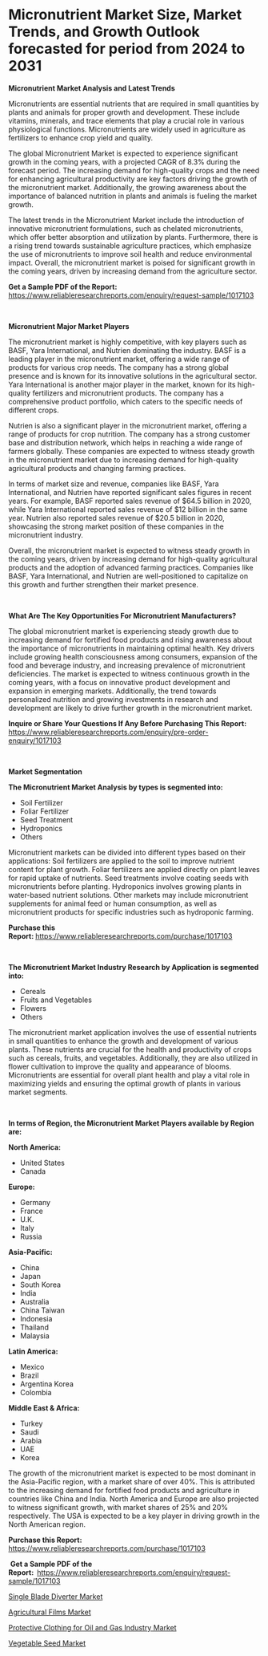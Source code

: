 <p><h1>Micronutrient Market Size, Market Trends, and Growth Outlook forecasted for period from 2024 to 2031</h1></p><p><strong>Micronutrient Market Analysis and Latest Trends</strong></p>
<p><p>Micronutrients are essential nutrients that are required in small quantities by plants and animals for proper growth and development. These include vitamins, minerals, and trace elements that play a crucial role in various physiological functions. Micronutrients are widely used in agriculture as fertilizers to enhance crop yield and quality.</p><p>The global Micronutrient Market is expected to experience significant growth in the coming years, with a projected CAGR of 8.3% during the forecast period. The increasing demand for high-quality crops and the need for enhancing agricultural productivity are key factors driving the growth of the micronutrient market. Additionally, the growing awareness about the importance of balanced nutrition in plants and animals is fueling the market growth.</p><p>The latest trends in the Micronutrient Market include the introduction of innovative micronutrient formulations, such as chelated micronutrients, which offer better absorption and utilization by plants. Furthermore, there is a rising trend towards sustainable agriculture practices, which emphasize the use of micronutrients to improve soil health and reduce environmental impact. Overall, the micronutrient market is poised for significant growth in the coming years, driven by increasing demand from the agriculture sector.</p></p>
<p><strong>Get a Sample PDF of the Report:&nbsp;</strong> <a href="https://www.reliableresearchreports.com/enquiry/request-sample/1017103">https://www.reliableresearchreports.com/enquiry/request-sample/1017103</a></p>
<p>&nbsp;</p>
<p><strong>Micronutrient Major Market Players</strong></p>
<p><p>The micronutrient market is highly competitive, with key players such as BASF, Yara International, and Nutrien dominating the industry. BASF is a leading player in the micronutrient market, offering a wide range of products for various crop needs. The company has a strong global presence and is known for its innovative solutions in the agricultural sector. Yara International is another major player in the market, known for its high-quality fertilizers and micronutrient products. The company has a comprehensive product portfolio, which caters to the specific needs of different crops.</p><p>Nutrien is also a significant player in the micronutrient market, offering a range of products for crop nutrition. The company has a strong customer base and distribution network, which helps in reaching a wide range of farmers globally. These companies are expected to witness steady growth in the micronutrient market due to increasing demand for high-quality agricultural products and changing farming practices.</p><p>In terms of market size and revenue, companies like BASF, Yara International, and Nutrien have reported significant sales figures in recent years. For example, BASF reported sales revenue of $64.5 billion in 2020, while Yara International reported sales revenue of $12 billion in the same year. Nutrien also reported sales revenue of $20.5 billion in 2020, showcasing the strong market position of these companies in the micronutrient industry.</p><p>Overall, the micronutrient market is expected to witness steady growth in the coming years, driven by increasing demand for high-quality agricultural products and the adoption of advanced farming practices. Companies like BASF, Yara International, and Nutrien are well-positioned to capitalize on this growth and further strengthen their market presence.</p></p>
<p>&nbsp;</p>
<p><strong>What Are The Key Opportunities For Micronutrient Manufacturers?</strong></p>
<p><p>The global micronutrient market is experiencing steady growth due to increasing demand for fortified food products and rising awareness about the importance of micronutrients in maintaining optimal health. Key drivers include growing health consciousness among consumers, expansion of the food and beverage industry, and increasing prevalence of micronutrient deficiencies. The market is expected to witness continuous growth in the coming years, with a focus on innovative product development and expansion in emerging markets. Additionally, the trend towards personalized nutrition and growing investments in research and development are likely to drive further growth in the micronutrient market.</p></p>
<p><strong>Inquire or Share Your Questions If Any Before Purchasing This Report:</strong> <a href="https://www.reliableresearchreports.com/enquiry/pre-order-enquiry/1017103">https://www.reliableresearchreports.com/enquiry/pre-order-enquiry/1017103</a></p>
<p>&nbsp;</p>
<p><strong>Market Segmentation</strong></p>
<p><strong>The Micronutrient Market Analysis by types is segmented into:</strong></p>
<p><ul><li>Soil Fertilizer</li><li>Foliar Fertilizer</li><li>Seed Treatment</li><li>Hydroponics</li><li>Others</li></ul></p>
<p><p>Micronutrient markets can be divided into different types based on their applications: Soil fertilizers are applied to the soil to improve nutrient content for plant growth. Foliar fertilizers are applied directly on plant leaves for rapid uptake of nutrients. Seed treatments involve coating seeds with micronutrients before planting. Hydroponics involves growing plants in water-based nutrient solutions. Other markets may include micronutrient supplements for animal feed or human consumption, as well as micronutrient products for specific industries such as hydroponic farming.</p></p>
<p><strong>Purchase this Report:&nbsp;</strong><a href="https://www.reliableresearchreports.com/purchase/1017103">https://www.reliableresearchreports.com/purchase/1017103</a></p>
<p>&nbsp;</p>
<p><strong>The Micronutrient Market Industry Research by Application is segmented into:</strong></p>
<p><ul><li>Cereals</li><li>Fruits and Vegetables</li><li>Flowers</li><li>Others</li></ul></p>
<p><p>The micronutrient market application involves the use of essential nutrients in small quantities to enhance the growth and development of various plants. These nutrients are crucial for the health and productivity of crops such as cereals, fruits, and vegetables. Additionally, they are also utilized in flower cultivation to improve the quality and appearance of blooms. Micronutrients are essential for overall plant health and play a vital role in maximizing yields and ensuring the optimal growth of plants in various market segments.</p></p>
<p>&nbsp;</p>
<p><strong>In terms of Region, the Micronutrient Market Players available by Region are:</strong></p>
<p>
    <p> <strong> North America: </strong>
        <ul>
            <li>United States</li>
            <li>Canada</li>
        </ul>
        </p> 
    <p> <strong> Europe: </strong>
        <ul>
            <li>Germany</li>
            <li>France</li>
            <li>U.K.</li>
            <li>Italy</li>
            <li>Russia</li>
        </ul>
        </p> 
    <p> <strong> Asia-Pacific: </strong>
        <ul>
            <li>China</li>
            <li>Japan</li>
            <li>South Korea</li>
            <li>India</li>
            <li>Australia</li>
            <li>China Taiwan</li>
            <li>Indonesia</li>
            <li>Thailand</li>
            <li>Malaysia</li>
        </ul>
        </p> 
    <p> <strong> Latin America: </strong>
        <ul>
            <li>Mexico</li>
            <li>Brazil</li>
            <li>Argentina Korea</li>
            <li>Colombia</li>
        </ul>
        </p> 
    <p> <strong> Middle East & Africa: </strong>
        <ul>
            <li>Turkey</li>
            <li>Saudi</li>
            <li>Arabia</li>
            <li>UAE</li>
            <li>Korea</li>
        </ul>
    </p>
    </p>
<p><p>The growth of the micronutrient market is expected to be most dominant in the Asia-Pacific region, with a market share of over 40%. This is attributed to the increasing demand for fortified food products and agriculture in countries like China and India. North America and Europe are also projected to witness significant growth, with market shares of 25% and 20% respectively. The USA is expected to be a key player in driving growth in the North American region.</p></p>
<p><strong>Purchase this Report: </strong><a href="https://www.reliableresearchreports.com/purchase/1017103">https://www.reliableresearchreports.com/purchase/1017103</a></p>
<p>&nbsp;<strong>Get a Sample PDF of the Report:&nbsp;&nbsp;</strong><a href="https://www.reliableresearchreports.com/enquiry/request-sample/1017103">https://www.reliableresearchreports.com/enquiry/request-sample/1017103</a></p>
<p><strong></strong></p>
<p><p><a href="https://issuu.com/reportprime-2/docs/single-blade-diverter-market-size-2030.pptx">Single Blade Diverter Market</a></p><p><a href="https://github.com/brenzgnarento/Market-Research-Report-List-1/blob/main/agricultural-films-market.md">Agricultural Films Market</a></p><p><a href="https://issuu.com/reportprime-2/docs/protective-clothing-for-oil-and-gas-industry-marke">Protective Clothing for Oil and Gas Industry Market</a></p><p><a href="https://github.com/jerrycopelandthomaswsqd8q/Market-Research-Report-List-1/blob/main/vegetable-seed-market.md">Vegetable Seed Market</a></p></p>
